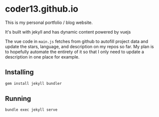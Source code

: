 # coder13.github.io

This is my personal portfolio / blog website.

It's built with jekyll and has dynamic content powered by vuejs

The vue code in `main.js` fetches from github to autofill project data and update the stars, language, and description on my repos so far. My plan is to hopefully automate the entirety of it so that I only need to update a description in one place for example.

## Installing

```bash
gem install jekyll bundler
```

## Running

```bash
bundle exec jekyll serve
```
